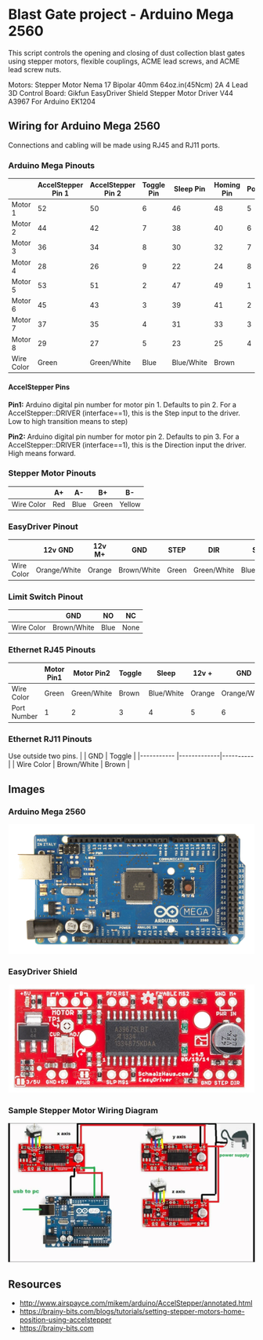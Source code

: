 # Blast Gate project - Arduino Mega 2560

This script controls the opening and closing of dust collection blast gates
using stepper motors, flexible couplings, ACME lead screws, and ACME lead screw nuts.

Motors: Stepper Motor Nema 17 Bipolar 40mm 64oz.in(45Ncm) 2A 4 Lead 3D
Control Board: Gikfun EasyDriver Shield Stepper Motor Driver V44 A3967 For Arduino EK1204

## Wiring for Arduino Mega 2560

Connections and cabling will be made using RJ45 and RJ11 ports.

### Arduino Mega Pinouts

|            | AccelStepper Pin 1 | AccelStepper Pin 2 | Toggle Pin | Sleep Pin  | Homing Pin | Port |
|------------|--------------------|--------------------|------------|------------|------------|------|
| Motor 1    | 52                 | 50                 | 6          | 46         | 48         | 5    |
| Motor 2    | 44                 | 42                 | 7          | 38         | 40         | 6    |
| Motor 3    | 36                 | 34                 | 8          | 30         | 32         | 7    |
| Motor 4    | 28                 | 26                 | 9          | 22         | 24         | 8    |
| Motor 5    | 53                 | 51                 | 2          | 47         | 49         | 1    |
| Motor 6    | 45                 | 43                 | 3          | 39         | 41         | 2    |
| Motor 7    | 37                 | 35                 | 4          | 31         | 33         | 3    |
| Motor 8    | 29                 | 27                 | 5          | 23         | 25         | 4    |
| Wire Color | Green              | Green/White        | Blue       | Blue/White | Brown      |      |


#### AccelStepper Pins

**Pin1:** Arduino digital pin number for motor pin 1. Defaults to pin 2. For a AccelStepper::DRIVER (interface==1), this is the Step input to the driver. Low to high transition means to step)

**Pin2:** Arduino digital pin number for motor pin 2. Defaults to pin 3. For a AccelStepper::DRIVER (interface==1), this is the Direction input the driver. High means forward.


### Stepper Motor Pinouts

|            | A+  | A-   | B+    | B-     |
|------------|-----|------|-------|--------|
| Wire Color | Red | Blue | Green | Yellow |


### EasyDriver Pinout

|            | 12v GND     | 12v M+ | GND         | STEP  | DIR         | SLP        |
|------------|-------------|--------|-------------|-------|-------------|------------|
| Wire Color | Orange/White| Orange | Brown/White | Green | Green/White | Blue/White |


### Limit Switch Pinout

|            | GND         | NO   | NC   |
|----------- |-------------|------|------|
| Wire Color | Brown/White | Blue | None |


### Ethernet RJ45 Pinouts

|             | Motor Pin1 | Motor Pin2  | Toggle  | Sleep      | 12v +  | GND          | Limit Switch | None |
|-------------|------------|-------------|---------|------------|--------|--------------|--------------|------|
| Wire Color  | Green      | Green/White | Brown   | Blue/White | Orange | Orange/White | Blue         | None |
| Port Number | 1          | 2           | 3       | 4          | 5      | 6            | 7            | 8    |

### Ethernet RJ11 Pinouts

Use outside two pins. 
|            | GND         | Toggle   |
|----------- |-------------|----------|
| Wire Color | Brown/White | Brown    |

## Images

### Arduino Mega 2560

<img src="arduino-mega-2560.png">

### EasyDriver Shield

<img src="easy-driver.jpg">

### Sample Stepper Motor Wiring Diagram

<img src="stepper-motor-arduino-wiring-diagram.jpg">

## Resources

* http://www.airspayce.com/mikem/arduino/AccelStepper/annotated.html
* https://brainy-bits.com/blogs/tutorials/setting-stepper-motors-home-position-using-accelstepper
* https://brainy-bits.com
